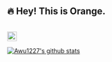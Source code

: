 ## :fire: Hey! This is Orange. 

<br />
<a target="_blank" href="https://juejin.cn/user/1302259794456120">
  <img align="center" title="掘金" alt="掘金" width="22px" src="https://github.com/chokcoco/chokcoco/blob/main/juejin.svg" />
</a>

<br />

[![Awu1227's github stats](https://github-readme-stats.vercel.app/api?username=Awu1227&hide=contribs,prs&count_private=true&show_icons=true&&bg_color=30,40941c,cb1597&title_color=fff&text_color=fff&icon_color=fc0)](https://github.com/anuraghazra/github-readme-stats)


